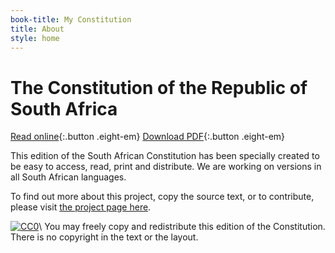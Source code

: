 ```yaml
---
book-title: My Constitution
title: About
style: home
---
```


# The Constitution of&nbsp;the Republic of South&nbsp;Africa

[Read online](en/0-3-contents.html){:.button .eight-em}
[Download PDF](download/constitution-english.pdf){:.button .eight-em} 

This edition of the South African Constitution has been specially created to be easy to access, read, print and distribute. We are working on versions in all South African languages.

To find out more about this project, copy the source text, or to contribute, please visit [the project page here](https://github.com/electricbookworks/constitution).

[![CC0](http://i.creativecommons.org/p/zero/1.0/80x15.png)](http://creativecommons.org/publicdomain/zero/1.0/)\\
You may freely copy and redistribute this edition of the Constitution. There is no copyright in the text or the layout.
